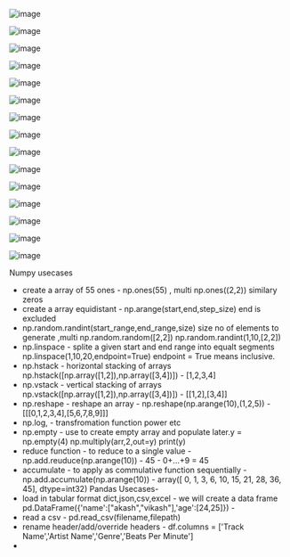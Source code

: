 
![image](https://user-images.githubusercontent.com/20191454/158605420-83f1f370-5f74-4a4c-a523-b49bbd116cf7.png)

![image](https://user-images.githubusercontent.com/20191454/158605763-2f7b5fa8-89c3-42fa-99d8-e9fbcd43ab4d.png)

![image](https://user-images.githubusercontent.com/20191454/158605994-68d90112-3a7d-4898-910f-63892dee92dd.png)

![image](https://user-images.githubusercontent.com/20191454/158607272-7132760d-13da-4f48-b153-0128fa3155e5.png)

![image](https://user-images.githubusercontent.com/20191454/158607835-a0e56288-6165-45e0-bf2d-d459f98dfcae.png)

![image](https://user-images.githubusercontent.com/20191454/158609316-a26adc7e-cfea-4864-b1fc-683ce7c7068e.png)

![image](https://user-images.githubusercontent.com/20191454/158609435-24e07a1b-5977-4b93-80cb-70d31cc246e2.png)

![image](https://user-images.githubusercontent.com/20191454/158610097-434dc7cc-cde6-474f-b437-6f31cb8b9bbe.png)

![image](https://user-images.githubusercontent.com/20191454/158611020-df69e0d4-eccc-4655-8fcc-12e03a2babe4.png)

![image](https://user-images.githubusercontent.com/20191454/158611469-ff08925d-071b-4a7d-9444-b60b0845a011.png)

![image](https://user-images.githubusercontent.com/20191454/158615737-d758dd0d-e662-4032-83fc-9cad35b61206.png)

![image](https://user-images.githubusercontent.com/20191454/158768524-511af687-433c-4101-b86a-5a5344eca99d.png)

![image](https://user-images.githubusercontent.com/20191454/158769317-5b0463ce-71f4-492f-9a57-b13e02edf6e2.png)

![image](https://user-images.githubusercontent.com/20191454/158769875-f14a5934-713d-4eec-99ee-50771499b240.png)

![image](https://user-images.githubusercontent.com/20191454/158770202-32036bdf-6734-426b-a8f8-bee83a3a283b.png)


Numpy usecases
* create a array of 55 ones - np.ones(55) , multi np.ones((2,2)) similary zeros
* create a array equidistant - np.arange(start,end,step_size) end is excluded
* np.random.randint(start_range,end_range,size) size no of elements to generate ,multi np.random.random([2,2]) np.random.randint(1,10,[2,2])
* np.linspace - splite a given start and end range into equalt segments np.linspace(1,10,20,endpoint=True) endpoint = True means inclusive.
* np.hstack - horizontal stacking of arrays np.hstack([np.array([1,2]),np.array([3,4])]) - [1,2,3,4]
* np.vstack - vertical stacking of arrays np.vstack([np.array([1,2]),np.array([3,4])]) - [[1,2],[3,4]]
* np.reshape - reshape an array - np.reshape(np.arange(10),(1,2,5)) - [[[0,1,2,3,4],[5,6,7,8,9]]]
* np.log, - transfromation function power etc
* np.empty - use to create empty array and populate later.y = np.empty(4) np.multiply(arr,2,out=y) print(y)
* reduce function - to reduce to a single value - np.add.reuduce(np.arange(10)) - 45 - 0+...+9 = 45
* accumulate - to apply as  commulative function sequentially - np.add.accumulate(np.arange(10)) - array([ 0,  1,  3,  6, 10, 15, 21, 28, 36, 45], dtype=int32)
Pandas Usecases-
* load in tabular format dict,json,csv,excel - we will create a data frame pd.DataFrame({'name':["akash","vikash"],'age':[24,25]}) - 
* read a csv - pd.read_csv(filename,filepath)
* rename header/add/override headers - df.columns = ['Track Name','Artist Name','Genre','Beats Per Minute']
* 
